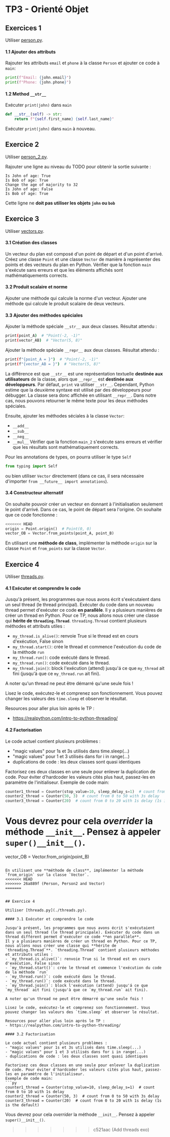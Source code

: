 # TP3 - Orienté Objet

## Exercices 1

Utiliser [person.py](./person.py).

#### 1.1 Ajouter des attributs

Rajouter les attributs `email` et `phone` à la classe `Person` et ajouter ce code à `main`:
```py
print(f"Email: {john.email}")
print(f"Phone: {john.phone}")
```

#### 1.2 Method `__str__`

Exécuter `print(john)` dans `main`

```py
def __str__(self) -> str:
    return f"{self.first_name} {self.last_name}"
```

Exécuter `print(john)` dans `main` à nouveau.

## Exercice 2

Utiliser [person_2.py](./person_2.py).

Rajouter une ligne au niveau du TODO pour obtenir la sortie suivante :
```
Is John of age: True
Is Bob of age: True
Change the age of majority to 32
Is John of age: False
Is Bob of age: True
```
Cette ligne ne **doit pas utiliser les objets `john` ou `bob`**

## Exercice 3

Utiliser [vectors.py](./vectors.py).

#### 3.1 Création des classes

Un vecteur du plan est composé d'un point de départ et d'un point d'arrivé.
Créez une classe `Point` et une classe `Vector` de manière à représenter des points et des vecteurs du plan en Python.
Vérifier que la fonction `main` s'exécute sans erreurs et que les éléments affichés sont mathématiquements corrects.


#### 3.2 Produit scalaire et norme

Ajouter une méthode qui calcule la norme d'un vecteur.
Ajouter une méthode qui calcule le produit scalaire de deux vecteurs.


#### 3.3 Ajouter des méthodes spéciales

Ajouter la méthode spéciale `__str__` aux deux classes. Résultat attendu :
```sh
print(point_A)  # "Point(-2, -1)"
print(vector_AB)  # "Vector(5, 8)"
```
Ajouter la méthode spéciale `__repr__` aux deux classes. Résultat attendu :
```sh
print(f"{point_A = }")  # "Point(-2, -1)"
print(f"{vector_AB = }")  # "Vector(5, 8)"
```
La différence est que `__str__` est une représentation textuelle **destinée aux utilisateurs** de la classe, alors que `__repr__` est **destinée aux développeurs**.
Par défaut, `print` va utiliser `__str__`. Cependant, Python estime que la deuxième syntaxe est utilisé par des développeurs pour débugger. La classe sera donc affichée en utilisant `__repr__`. Dans notre cas, nous pouvons retourner le même texte pour les deux méthodes spéciales.

Ensuite, ajouter les méthodes séciales à la classe `Vector`:
- `__add__`
- `__sub__`
- `__neg__`
- `__mul__`
Vérifier que la fonction `main_2` s'exécute sans erreurs et vérifier que les résultats sont mathématiquement corrects.

Pour les annotations de types, on pourra utiliser le type `Self`
```py
from typing import Self
```
ou bien utiliser `Vector` directement (dans ce cas, il sera nécessaire d'importer `from __future__ import annotations`).

#### 3.4 Constructeur alternatif

On souhaite pouvoir créer un vecteur en donnant à l'initialisation seulement le point d'arrivé. Dans ce cas, le point de départ sera l'origine.
On souhaite que ce code fonctionne :
```py
<<<<<<< HEAD
origin = Point.origin()  # Point(0, 0)
vector_OB = Vector.from_points(point_A, point_B)
```

En utilisant une **méthode de class**, implémenter la méthode `origin` sur la classe `Point` et `from_points` sur la classe `Vector`.


## Exercice 4

Utiliser [threads.py](./threads.py).

#### 4.1 Exécuter et comprendre le code

Jusqu'à présent, les programmes que nous avons écrit s'exécutaient dans un seul thread (le thread principal). Exécuter du code dans un nouveau thread permet d'exécuter ce code **en parallèle**.
Il y a plusieurs manières de créer un thread en Python. Pour ce TP, nous allons nous créer une classe qui **hérite de `threading.Thread`**. `threading.Thread` contient plusieurs méthodes et attributs utiles :
- `my_thread.is_alive()`: renvoie True si le thread est en cours d'exécution, False sinon
- `my_thread.start()`: crée le thread et commence l'exécution du code de la méthode `run`
- `my_thread.run()`: code exécuté dans le thread.
- `my_thread.run()`: code exécuté dans le thread.
- `my_thread.join()`: block l'exécution (attend) jusqu'á ce que `my_thread` ait fini (jusqu'à que ce `my_thread.run` ait fini).

A noter qu'un thread ne peut être démarré qu'une seule fois !

Lisez le code, exécutez-le et comprenez son fonctionnement. Vous pouvez changer les valeurs des `time.sleep` et observer le résultat.

Resources pour aller plus loin après le TP :
- https://realpython.com/intro-to-python-threading/

#### 4.2 Factorisation

Le code actuel contient plusieurs problèmes :
- "magic values" pour 1s et 3s utilisés dans time.sleep(...)
- "magic values" pour 1 et 3 utilisés dans for i in range(...)
- duplications de code : les deux classes sont quasi identiques

Factorisez ces deux classes en une seule pour enlever la duplication de code. Pour éviter d'hardcoder les valeurs cités plus haut, passez-les en paramètre de l'initialiseur.
Exemple de code main:
```py
counter1_thread = Counter(stop_value=10, sleep_delay_s=1)  # count from 0 to 10 with 1s delay
counter2_thread = Counter(50, 3)  # count from 0 to 50 with 3s delay
counter3_thread = Counter(20)  # count from 0 to 20 with 1s delay (1s is the default)
```

Vous devrez pour cela *overrider* la méthode `__init__`. Pensez à appeler `super()__init__()`.
=======
vector_OB = Vector.from_origin(point_B)
```

En utilisant une **méthode de class**, implémenter la méthode `from_origin` sur la classe `Vector`.
<<<<<<< HEAD
>>>>>>> 26a889f (Person, Person2 and Vector)
=======


## Exercice 4

Utiliser [threads.py](./threads.py).

#### 3.1 Exécuter et comprendre le code

Jusqu'à présent, les programmes que nous avons écrit s'exécutaient dans un seul thread (le thread principale). Exécuter du code dans un thread différent permet d'exécuter ce code **en parallèle**.
Il y a plusieurs manières de créer un thread en Python. Pour ce TP, nous allons nous créer une classe qui **hérite de `threading.Thread`**. `threading.Thread` contient plusieurs méthodes et attributs utiles :
- `my_thread.is_alive()`: renvoie True si le thread est en cours d'exécution, False sinon
- `my_thread.start()`: crée le thread et commence l'exécution du code de la méthode `run`
- `my_thread.run()`: code exécuté dans le thread.
- `my_thread.run()`: code exécuté dans le thread.
- `my_thread.join()`: block l'exécution (attend) jusqu'á ce que `my_thread` ait fini (jusqu'à que ce `my_thread.run` ait fini).

A noter qu'un thread ne peut être démarré qu'une seule fois !

Lisez le code, exécutez-le et comprenez son fonctionnement. Vous pouvez changer les valeurs des `time.sleep` et observer le résultat.

Resources pour aller plus loin après le TP :
- https://realpython.com/intro-to-python-threading/

#### 3.2 Factorisation

Le code actuel contient plusieurs problèmes :
- "magic values" pour 1s et 3s utilisés dans time.sleep(...)
- "magic values" pour 1 et 3 utilisés dans for i in range(...)
- duplications de code : les deux classes sont quasi identiques

Factorisez ces deux classes en une seule pour enlever la duplication de code. Pour éviter d'hardcoder les valeurs cités plus haut, passez-les en paramètre de l'initialiseur.
Exemple de code main:
```py
counter1_thread = Counter(stop_value=10, sleep_delay_s=1)  # count from 0 to 10 with 1s delay
counter2_thread = Counter(50, 3)  # count from 0 to 50 with 3s delay
counter3_thread = Counter(20)  # count from 0 to 20 with 1s delay (1s is the default)
```

Vous devrez pour cela *overrider* la méthode `__init__`. Pensez à appeler `super()__init__()`.
>>>>>>> c521aac (Add threads exo)

